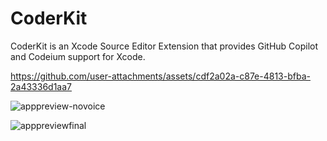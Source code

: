 # CoderKit
CoderKit is an Xcode Source Editor Extension that provides GitHub Copilot and Codeium support for Xcode.



https://github.com/user-attachments/assets/cdf2a02a-c87e-4813-bfba-2a43336d1aa7

![apppreview-novoice](https://github.com/user-attachments/assets/afcc339d-509a-4529-9c06-70f360fa5c1b)

![apppreviewfinal](https://github.com/user-attachments/assets/c17c5829-c36d-44df-93e0-0ecf26d2f491)
